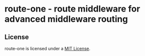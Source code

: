 # route-one - route middleware for advanced middleware routing

## License

route-one is licensed under a [MIT License](https://opensource.org/licenses/MIT).
